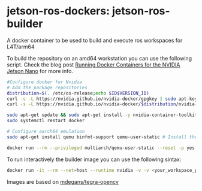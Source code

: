 # jetson-ros-dockers: jetson-ros-builder
A docker container to be used to build and execute ros workspaces for L4T/arm64

To build the repository on an amd64 workstation you can use the following script.
Check the blog post [Running Docker Containers for the NVIDIA Jetson Nano](https://dev.to/caelinsutch/running-docker-containers-for-the-nvidia-jetson-nano-5a06) for more info.

```bash
#Configure docker for Nvidia
# Add the package repositories
distribution=$(. /etc/os-release;echo $ID$VERSION_ID)
curl -s -L https://nvidia.github.io/nvidia-docker/gpgkey | sudo apt-key add -
curl -s -L https://nvidia.github.io/nvidia-docker/$distribution/nvidia-docker.list | sudo tee /etc/apt/sources.list.d/nvidia-docker.list

sudo apt-get update && sudo apt-get install -y nvidia-container-toolkit
sudo systemctl restart docker

# Configure aarch64 emulation
sudo apt-get install qemu binfmt-support qemu-user-static # Install the qemu packages  

docker run --rm --privileged multiarch/qemu-user-static --reset -p yes # This step will execute the registering scripts  

```

To run interactively the builder image you can use the following sintax:

```bash
docker run -it --rm --net=host --runtime nvidia -v -v <your_workspace_path>:/ros_catkin_ws -e DISPLAY=$DISPLAY alessiomorale/ros-builder-melodic-jp-r32.4.2-cv-4.3.0-0:0.2.0
```

Images are based on [mdegans/tegra-opencv](https://github.com/mdegans/nano_build_opencv/tree/docker) 